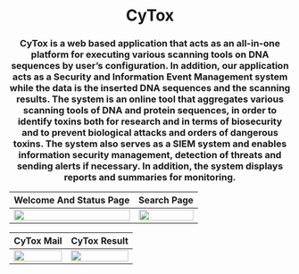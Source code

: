 <h1 align="center">
     CyTox
</h1>
<h3 align="center">
CyTox is a web based application that acts as an all-in-one platform for executing various scanning tools on DNA sequences by user’s configuration.
In addition, our application acts as a Security and Information Event Management system while the data is the inserted DNA sequences and the scanning results.
The system is an online tool that aggregates various scanning tools of DNA and protein sequences, in order to identify toxins both for research and in terms of biosecurity and to prevent biological attacks and orders of dangerous toxins. 
The system also serves as a SIEM system and enables information security management, detection of threats and sending alerts if necessary. 
In addition, the system displays reports and summaries for monitoring.
</h3>

Welcome And Status Page | Search Page
--- | --- | 
<img src="https://media.giphy.com/media/k21sAPSwZraSM2pXXj/giphy.gif" height="90%" width="100%"/> | <img src="https://media.giphy.com/media/wAqowy2BVEzlRWCNfP/giphy.gif" height="90%" width="100%"/> 
 
CyTox Mail | CyTox Result
--- | --- | 
<img src="https://media.giphy.com/media/N78BifmRZuuIMdazFr/giphy.gif" height="90%" width="100%"/> | <img src="https://media.giphy.com/media/Bcbg9ACj2kiOjCCe30/giphy.gif" height="90%" width="100%"/> 
 
